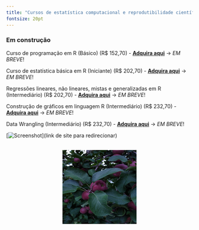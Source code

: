 ```yaml
---
title: "Cursos de estatística computacional e reprodutibilidade científica com linguagem R"
fontsize: 20pt
---
```


### Em construção

 Curso de programação em R (Básico) (R$ 152,70) - [**Adquira aqui**](https://go.kiwify.com.br/mo5GEX9) -> *EM BREVE*!
 
 Curso de estatística básica em R (Iniciante) (R$ 202,70) - [**Adquira aqui**](https://go.kiwify.com.br/7u3bnr3) -> *EM BREVE*!
 
 Regressões lineares, não lineares, mistas e generalizadas em R (Intermediário) (R$ 202,70) - [**Adquira aqui**](https://go.kiwify.com.br/pZEEG4Q) -> *EM BREVE*!
 
 Construção de gráficos em linguagem R (Intermediário) (R$ 232,70) - [**Adquira aqui**](https://go.kiwify.com.br/usC1jDm) -> *EM BREVE*!
 
 Data Wrangling (Intermediário) (R$ 232,70) - [**Adquira aqui**](https://go.kiwify.com.br/oIViGzI) -> *EM BREVE*!
 
 [![Screenshot](...)](link de site para redirecionar)


<div align="center">
	<br>
	<a href="https://rpertille.github.io/cursos/">
		<img src="foto_maca.jfif" width="200" height="200" alt="Click to See Courses Catalog">
	</a>
	<br>
</div>
